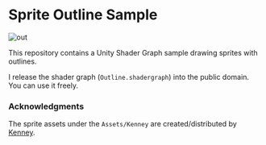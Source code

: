 # Sprite Outline Sample

![out](https://github.com/keijiro/SpriteOutlineSample/assets/343936/8b723818-11d2-409d-a971-1097d178b570)

This repository contains a Unity Shader Graph sample drawing sprites with outlines.

I release the shader graph (`Outline.shadergraph`) into the public domain. You can use it freely.

### Acknowledgments

The sprite assets under the `Assets/Kenney` are created/distributed by [Kenney](https://www.kenney.nl).
